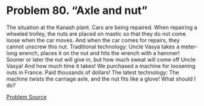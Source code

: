 # Problem 80. “Axle and nut”

The situation at the Kanash plant. Cars are being repaired. When repairing a wheeled trolley, the nuts are placed on mastic so that they do not come loose when the car moves. And when the car comes for repairs, they cannot unscrew this nut. Traditional technology: Uncle Vasya takes a meter-long wrench, places it on the nut and hits the wrench with a hammer! Sooner or later the nut will give in, but how much sweat will come off Uncle Vasya! And how much time it takes! We purchased a machine for loosening nuts in France. Paid thousands of dollars! The latest technology: The machine twists the carriage axle, and the nut fits like a glove! What should I do?

[Problem Source](https://www.trizland.ru/tasks/5058/)